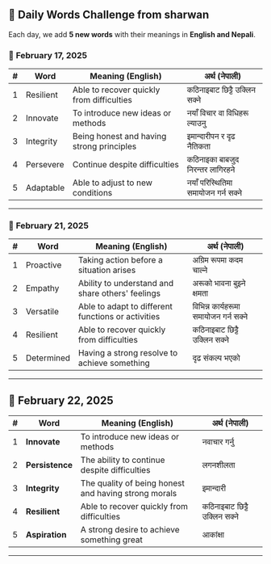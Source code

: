 ## 📜 Daily Words Challenge from sharwan 

Each day, we add **5 new words** with their meanings in **English and Nepali**.  

### 📆 **February 17, 2025**  

| #  | Word        | Meaning (English)                          | अर्थ (नेपाली)              |  
|----|------------|-------------------------------------------|----------------------------|  
| 1  | Resilient  | Able to recover quickly from difficulties | कठिनाइबाट छिट्टै उक्लिन सक्ने |  
| 2  | Innovate   | To introduce new ideas or methods        | नयाँ विचार वा विधिहरू ल्याउनु |  
| 3  | Integrity  | Being honest and having strong principles | इमान्दारीपन र दृढ नैतिकता |  
| 4  | Persevere  | Continue despite difficulties            | कठिनाइका बाबजुद निरन्तर लागिरहने |  
| 5  | Adaptable  | Able to adjust to new conditions         | नयाँ परिस्थितिमा समायोजन गर्न सक्ने |  

---
### 📆 **February 21, 2025**  

| #  | Word        | Meaning (English)                          | अर्थ (नेपाली)                |  
|----|------------|-------------------------------------------|------------------------------|  
| 1  | Proactive  | Taking action before a situation arises  | अग्रिम रूपमा कदम चाल्ने       |  
| 2  | Empathy    | Ability to understand and share others' feelings | अरूको भावना बुझ्ने क्षमता |  
| 3  | Versatile  | Able to adapt to different functions or activities | विभिन्न कार्यहरूमा समायोजन गर्न सक्ने |  
| 4  | Resilient  | Able to recover quickly from difficulties | कठिनाइबाट छिट्टै उक्लिन सक्ने |  
| 5  | Determined | Having a strong resolve to achieve something | दृढ संकल्प भएको          |  

---

## 📆 **February 22, 2025**

| #  | Word        | Meaning (English)                          | अर्थ (नेपाली)                |  
|----|-------------|--------------------------------------------|------------------------------|  
| 1  | **Innovate**   | To introduce new ideas or methods         | नवाचार गर्नु                |  
| 2  | **Persistence** | The ability to continue despite difficulties | लगनशीलता                    |  
| 3  | **Integrity**  | The quality of being honest and having strong morals | इमान्दारी             |  
| 4  | **Resilient**  | Able to recover quickly from difficulties | कठिनाइबाट छिट्टै उक्लिन सक्ने |  
| 5  | **Aspiration** | A strong desire to achieve something great | आकांक्षा                    |  

---
